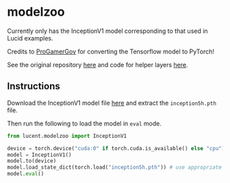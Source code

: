 # modelzoo

Currently only has the InceptionV1 model corresponding to that used in Lucid examples.

Credits to [ProGamerGov](https://github.com/ProGamerGov/) for converting the Tensorflow model to PyTorch!

See the original repository [here](https://github.com/ProGamerGov/pytorch-old-tensorflow-models) and code for helper layers [here](https://github.com/ProGamerGov/neural-dream/blob/master/neural_dream/helper_layers.py).

## Instructions

Download the InceptionV1 model file [here](https://storage.googleapis.com/download.tensorflow.org/models/inception5h.zip) and extract the `inception5h.pth` file.

Then run the following to load the model in `eval` mode.

```python
from lucent.modelzoo import InceptionV1

device = torch.device("cuda:0" if torch.cuda.is_available() else "cpu")
model = InceptionV1()
model.to(device)
model.load_state_dict(torch.load("inception5h.pth")) # use appropriate path here
model.eval()
```
